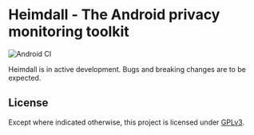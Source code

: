 # Heimdall - The Android privacy monitoring toolkit

![Android CI](https://github.com/tomcory/Heimdall/actions/workflows/android.yml/badge.svg)

Heimdall is in active development. Bugs and breaking changes are to be expected.

## License
Except where indicated otherwise, this project is licensed under [GPLv3](https://www.gnu.org/licenses/gpl-3.0.html).